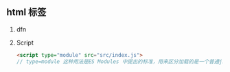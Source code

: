 ## html 标签

1. dfn

2. Script 

   ```html
   <script type="module" src="src/index.js">  
   // type=module 这种用法是ES Modules 中提出的标准，用来区分加载的是一个普通js脚本还是一个模块
   ```

   